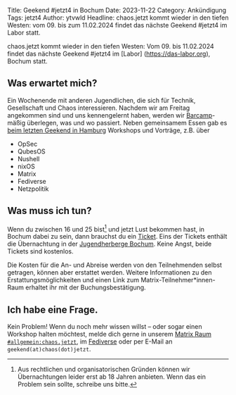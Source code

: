 Title: Geekend #jetzt4 in Bochum
Date: 2023-11-22
Category: Ankündigung
Tags: jetzt4
Author: ytvwld
Headline: chaos.jetzt kommt wieder in den tiefen Westen: vom 09. bis zum 11.02.2024 findet das nächste Geekend #jetzt4 im Labor statt.

chaos.jetzt kommt wieder in den tiefen Westen: Vom 09. bis 11.02.2024 findet das
nächste Geekend #jetzt4 im [Labor] (https://das-labor.org), Bochum statt.

## Was erwartet mich?

Ein Wochenende mit anderen Jugendlichen, die sich für Technik, Gesellschaft und Chaos interessieren.
Nachdem wir am Freitag angekommen sind und uns kennengelernt haben, werden wir
[Barcamp](https://de.wikipedia.org/wiki/Barcamp)-mäßig überlegen, was und wo passiert.
Neben gemeinsamem Essen gab es
[beim letzten Geekend in Hamburg](/articles/jetzt3-tickets-verfuegbar.html)
Workshops und Vorträge, z.B. über

 * OpSec
 * QubesOS
 * Nushell
 * nixOS
 * Matrix
 * Fediverse
 * Netzpolitik

## Was muss ich tun?

Wenn du zwischen 16 und 25 bist[^1] und jetzt Lust bekommen hast, in Bochum dabei zu
sein, dann brauchst du ein [Ticket](https://tickets.chaostreff-flensburg.de/chaos.jetzt/jetzt4/).
Eins der Tickets enthält die Übernachtung in der [Jugendherberge Bochum](https://www.jugendherberge.de/jugendherbergen/bochum/).
Keine Angst, beide Tickets sind kostenlos.

Die Kosten für die An- und Abreise werden von den Teilnehmenden selbst getragen, können aber erstattet werden. Weitere Informationen zu den Erstattungsmöglichkeiten und einen Link zum Matrix-Teilnehmer*innen-Raum erhaltet ihr mit der Buchungsbestätigung.

## Ich habe eine Frage.

Kein Problem! Wenn du noch mehr wissen willst – oder sogar einen Workshop halten
möchtest, melde dich gerne in unserem [Matrix Raum `#allgemein:chaos.jetzt`](https://matrix.to/#/#allgemein:chaos.jetzt),
im [Fediverse](https://chaos.social/@jetzt) oder per E-Mail an `geekend(at)chaos(dot)jetzt`.

[^1]: Aus rechtlichen und organisatorischen Gründen können wir Übernachtungen
    leider erst ab 18 Jahren anbieten. Wenn das ein Problem sein sollte, schreibe uns bitte.
